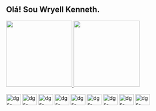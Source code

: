 
<h2>Olá! Sou Wryell Kenneth.</h2>

<div>
  <a href="https://github.com/VoidKitsune">
    <img height="180em" src="https://github-readme-stats.vercel.app/api?username=VoidKitsune&show_icons=true&theme=react">
    <img height="180em" src="https://github-readme-stats.vercel.app/api/top-langs/?username=VoidKitsune&layout=compact&langs_count=16&theme=react">
  </a>
</div>

<div style="display: inline-block"> <br>

  <img align="center" alt="dgs-html" height="30" width="40" src="https://cdn.jsdelivr.net/gh/devicons/devicon@latest/icons/html5/html5-original.svg" />
  <img align="center" alt="dgs-html" height="30" width="40" src="https://cdn.jsdelivr.net/gh/devicons/devicon@latest/icons/css3/css3-original.svg" />        
  <img align="center" alt="dgs-html" height="30" width="40" src="https://cdn.jsdelivr.net/gh/devicons/devicon@latest/icons/javascript/javascript-original.svg" />
  <img align="center" alt="dgs-html" height="30" width="40" src="https://cdn.jsdelivr.net/gh/devicons/devicon@latest/icons/bootstrap/bootstrap-original.svg" />
  <img align="center" alt="dgs-tailwind" height="30" width="40" src="https://upload.wikimedia.org/wikipedia/commons/d/d5/Tailwind_CSS_Logo.svg" />
  <img align="center" alt="dgs-html" height="30" width="40" src="https://cdn.jsdelivr.net/gh/devicons/devicon@latest/icons/python/python-original.svg" />
  <img align="center" alt="dgs-html" height="30" width="40" src="https://cdn.jsdelivr.net/gh/devicons/devicon@latest/icons/php/php-original.svg" />
  <img align="center" alt="dgs-html" height="30" width="40" src="https://cdn.jsdelivr.net/gh/devicons/devicon@latest/icons/java/java-original.svg" />  
  <img align="center" alt="dgs-mysql" height="30" width="40" src="https://cdn.jsdelivr.net/gh/devicons/devicon/icons/mysql/mysql-original.svg" />
  
</div>
